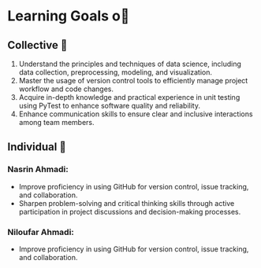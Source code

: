 # Learning Goals o🎯

## Collective 👥

1. Understand the principles and techniques of data science, including data collection, preprocessing, modeling, and visualization.
2. Master the usage of version control tools to efficiently manage project workflow and code changes.
3. Acquire in-depth knowledge and practical experience in unit testing using PyTest to enhance software quality and reliability.
4. Enhance communication skills to ensure clear and inclusive interactions among team members.

## Individual 👤

### Nasrin Ahmadi:

- Improve proficiency in using GitHub for version control, issue tracking, and collaboration.
- Sharpen problem-solving and critical thinking skills through active participation in project discussions and decision-making processes.

### Niloufar Ahmadi:

- Improve proficiency in using GitHub for version control, issue tracking, and collaboration.
